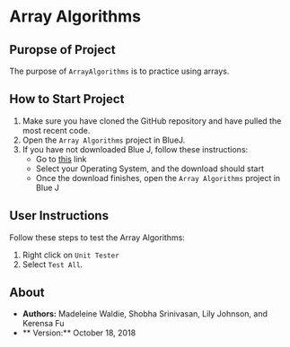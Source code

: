 # Array Algorithms

## Puropse of Project

The purpose of `ArrayAlgorithms` is to practice using arrays.

## How to Start Project

1. Make sure you have cloned the GitHub repository and have pulled the most recent code.
2. Open the `Array Algorithms` project in BlueJ.
3. If you have not downloaded Blue J, follow these instructions:
    * Go to [this](https://www.bluej.org) link
    * Select your Operating System, and the download should start
    * Once the download finishes, open the `Array Algorithms` project in Blue J

## User Instructions

Follow these steps to test the Array Algorithms:

1. Right click on `Unit Tester`
2. Select `Test All`.

## About

* **Authors:** Madeleine Waldie, Shobha Srinivasan, Lily Johnson, and Kerensa Fu
* ** Version:** October 18, 2018
